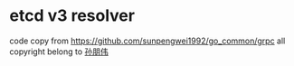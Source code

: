  # etcd v3 resolver 
 
 code copy from https://github.com/sunpengwei1992/go_common/grpc 
 all copyright belong to [孙朋伟](https://github.com/sunpengwei1992)